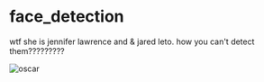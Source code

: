# face_detection


wtf she is jennifer lawrence and & jared leto. how you can't detect them?????????


![oscar](https://user-images.githubusercontent.com/43480749/155894504-78868ffb-6874-4a0d-a7f8-7e8760c16531.gif)
